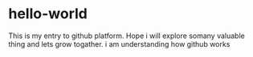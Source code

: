 # hello-world
This is my entry to github platform. Hope i will explore somany valuable thing and lets grow togather.
i am understanding how github works
